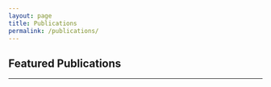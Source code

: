 ```yaml
---
layout: page
title: Publications
permalink: /publications/
---
```






<div class="row">
    <div class="col-3"></div>
    <div class="col-6">
        <h2>Featured Publications</h2>
    </div>
    <div class="col-3"></div>
    
</div>

<hr>

<div class="container">
    <!-- SAMPLE STRUCTURE OF A CITATION - for future reference -->
    <!-- <div class="row">
            <div class="col-2">
                <img class="img-thumbnail" src="the_magazine_blue_print.jpg" alt="citation_figure">
            </div>
        
            <div class="col-10">
                <span class="lead"><a href="">Test publication to be used for highlighted publications.</a></span>
                <br>
                <span class="lead">LastName F, LastName F, LastName F, LastName F, LastName F, LastName F, LastName F, LastName F, LastName F, LastName F.</span>
                <h6>Sci Rep. YYYY MMM DD;0(0):0000. doi: 00.0000/s00000-000-00000-0.</h6>
                <span class="text-muted">PMID: 00000000 <a href="">Free Article</a></span>
                <br>
                <a href="">Similar articles</a>
            </div>
    </div> -->
    <div class="row">
            <div class="col-md-3">
              <div class="thumbnail">
                <a href="https://pubs.rsna.org/doi/10.1148/ryai.2020200079">
                  <img src="../images/publications/Automated_Assessment_and_Tracking_of_COVID-19_Pulmonary_Disease_Severity_on_Chest_Radiographs_using_Convolutional_Siamese_Neural_Networks.png" alt="Lights" class="img-thumbnail">
                  <div class="caption">
                    <p>Automated Assessment and Tracking of COVID-19 Pulmonary Disease Severity on Chest Radiographs using Convolutional Siamese Neural Networks.</p>
                  </div>
                </a>
              </div>
            </div>
            <div class="col-md-3">
              <div class="thumbnail">
                <a href="https://www.ncbi.nlm.nih.gov/pubmed/31190077">
                  <img src="../images/publications/automatic_assessment_of_glioma_burden.png" alt="Lights" class="img-thumbnail">
                  <div class="caption">
                    <p>Automatic assessment of glioma burden: A deep learning algorithm for fully automated volumetric and bi-dimensional measurement.</p>
                  </div>
                </a>
              </div>
            </div>
            <div class="col-md-3">
              <div class="thumbnail">
                <a href="https://www.ncbi.nlm.nih.gov/pubmed/29801159">
                  <img src="../images/publications/auto_diagnosis_of_plus_disease_in_retinopathy_of_prematurity.png" alt="Nature"  class="img-thumbnail">
                  <div class="caption">
                    <p>Automated Diagnosis of Plus Disease in Retinopathy of Prematurity Using Deep Convolutional Neural Networks.</p>
                  </div>
                </a>
              </div>
            </div>
            <div class="col-md-3">
              <div class="thumbnail">
                <a href="https://www.ncbi.nlm.nih.gov/pubmed/29617797">
                  <img src="../images/publications/distributed_deep_learning_networks_among_institutions_for_medical_imaging.png" alt="Fjords"  class="img-thumbnail">
                  <div class="caption">
                    <p>Distributed deep learning networks among institutions for medical imaging.</p>
                  </div>
                </a>
              </div>
            </div>
    </div>
</div>

<hr>

<div class="row">
    <div class="col-3"></div>
    <div class="col-6">
            <h2>Lab Publications on <a style='text-decoration: underline' href="https://www.ncbi.nlm.nih.gov/pubmed/?term=(Kalpathy+Cramer%5BAuthor%5D)+OR+(Kalpathy+Cramer+J%5BAuthor%5D)+OR+(Kalpathy+Cramer%2C+Jayashree%5BAuthor%5D)+OR+(Jayashree%2C+Kalpathy+Cramer%5BAuthor%5D)+OR+(Gerstner%2C+Elizabeth%5BAuthor%5D)+OR+(Gerstner+ER%5BAuthor%5D)+OR+(Gerstner%2C+Elizabeth+R%5BAuthor%5D)+AND+(MGH+OR+Massachussetts+General+Hospital+OR+Martinos+Center)+NOT+(Publisher+Correction)">PubMed</a></h2>
            

    </div>
    <div class="col-3"></div>    
</div>

<div id="root"></div>


<script>

    // Create a request variable for the ids of each citation and assign a new XMLHttpRequest object to it.
    // Open a new connection, using the GET request on the URL endpoint
    // NOTE: async is set to false...this is to guarantee I have the response after the line request.send() and so I can use the data
    // NOTE: apparently this is ultimately slower in the end and not the best coding practice, but I think here it is fine :)
    // See this page for more info on how it could be bad https://developer.mozilla.org/en-US/docs/Web/API/XMLHttpRequest/Synchronous_and_Asynchronous_Requests
    var id_request = new XMLHttpRequest()
    var id_query = 'esearch.fcgi?db=pubmed&term=(Kalpathy+Cramer%5BAuthor%5D)+OR+(Kalpathy+Cramer+J%5BAuthor%5D)+OR+(Kalpathy+Cramer%2C+Jayashree%5BAuthor%5D)+OR+(Jayashree%2C+Kalpathy+Cramer%5BAuthor%5D)+OR+(Gerstner%2C+Elizabeth%5BAuthor%5D)+OR+(Gerstner+ER%5BAuthor%5D)+OR+(Gerstner%2C+Elizabeth+R%5BAuthor%5D)+AND+(MGH+OR+Massachussetts+General+Hospital+OR+Martinos+Center)+NOT+(Publisher+Correction)&retmode=json'
    id_request.open(method='GET', url='https://eutils.ncbi.nlm.nih.gov/entrez/eutils/'+id_query, async=false)        
    id_request.send()
    var ids = JSON.parse(id_request.responseText)['esearchresult']['idlist']
    console.log(ids)
    // Create HTML Citation //

    for(let i=0; i<ids.length; i++){

        var build_HTML_from_citation = function(id,index){
            // Request for an individual citation ID
            var citation_request = new XMLHttpRequest()
            var citation_query = 'esummary.fcgi?db=pubmed&id='+id+'&retmode=json'
            citation_request.open(method='GET', url='https://eutils.ncbi.nlm.nih.gov/entrez/eutils/'+citation_query, async=false)
            citation_request.send()
            citation = JSON.parse(citation_request.responseText)

            //Get root div to append to
            const app = document.getElementById('root')

            //Create a container for entry
            const container = document.createElement('div')
            container.setAttribute('class', 'container')

            //Create a row
            const row = document.createElement('div');row.setAttribute('class', 'row')

            //Create two columns
            // column 1 - to number the citation
            const col_number = document.createElement('div');col_number.setAttribute('class', 'col-1')
            const number = document.createElement('p')
            number.innerHTML = index+1+'.' //THIS NEEDS AUGMENTING

            // if (index === 11) {debugger}

            // column 2 - the citation itself
            const col_citation = document.createElement('div');col_citation.setAttribute('class', 'col-11')
            const title = document.createElement('span');title.setAttribute('class', 'lead')
            const title_link = document.createElement('a');title_link.setAttribute('href','https://www.ncbi.nlm.nih.gov/pubmed/'+citation['result']['uids'][0])
            // replace '&lt;i&gt;' and '&lt;/i&gt;' with <i> and </i>. That is what they should be but the API returns the codes instead.
            title_link.innerHTML = citation['result'][id]['title'].replace('&lt;i&gt;','<i>').replace('&lt;/i&gt;','</i>')

            const authors = document.createElement('span');authors.setAttribute('class', 'lead')
            authors.innerHTML = '';
            citation['result'][id]['authors'].forEach((element, index) => {
                author_count = citation['result'][id]['authors'].length
                authors.innerHTML += (index+1 === author_count) ? element['name']+'.' : element['name']+', ';
                
            })

            const publishing_details = document.createElement('h6')
            var vol_issue_pages = '' // We have to build this string out of condition based on whether that info was available
            if (citation['result'][id]['volume'] === '' && citation['result'][id]['pages'] === ''){
                vol_issue_pages = ''
            }else if (citation['result'][id]['issue'] === ''){
                vol_issue_pages = citation['result'][id]['volume']+':'+citation['result'][id]['pages']+'. '
            }else {
                vol_issue_pages = citation['result'][id]['volume']+
                              '('+citation['result'][id]['issue']+'):'+
                                  citation['result'][id]['pages']+'. '
            }

            publishing_details.innerHTML = citation['result'][id]['source']+'. '+
                                citation['result'][id]['pubdate']+
                                (vol_issue_pages === '' ? '. ':';')+vol_issue_pages+
                                citation['result'][id]['elocationid']+'.'




            const pmid = document.createElement('span');pmid.setAttribute('class', 'text-muted')
            pmid.innerHTML = 'PMID: '+citation['result']['uids'][0]+' '

            const pmid_link = document.createElement('a');pmid_link.setAttribute('href','https://www.ncbi.nlm.nih.gov/pubmed/'+citation['result']['uids'][0])
            pmid_link.innerHTML = 'Free Article'

            const similar_article_link = document.createElement('a');similar_article_link.setAttribute('href','https://www.ncbi.nlm.nih.gov/pubmed?linkname=pubmed_pubmed&from_uid='+citation['result']['uids'][0])
            similar_article_link.innerHTML = 'Similar Articles'

            // Build the tree structure in the right order (tabs are just for easy understanding)
            app.appendChild(container)
                container.appendChild(row)
                    row.appendChild(col_number)
                        col_number.appendChild(number)
                    row.appendChild(col_citation)    
                        col_citation.appendChild(title)
                            title.appendChild(title_link)
                        col_citation.appendChild(document.createElement('br'))
                        col_citation.appendChild(document.createElement('br'))
                        col_citation.appendChild(authors)
                        col_citation.appendChild(publishing_details)
                        col_citation.appendChild(pmid)
                            pmid.appendChild(pmid_link)
                        col_citation.appendChild(document.createElement('br'))
                        col_citation.appendChild(similar_article_link)
                        col_citation.appendChild(document.createElement('br'))
                        col_citation.appendChild(document.createElement('br'))
                        col_citation.appendChild(document.createElement('br'))
        } // end function definition for build_HTML_from_citation()

        // setTimeout(()=>{build_HTML_from_citation(ids[i], i)}, i*506.125)
        setTimeout(()=>{build_HTML_from_citation(ids[i], i)}, i*500)
        // Why not this???
        // setTimeout(build_HTML_from_citation(ids[i], i), i*3000)
        // I tried it and the build_HTML_from_citation() function was being called for each loop without a delay


    } // end for loop 



    
    
    
</script>






<!-- NEW - 06/21/2019 - this is the query used to search on PubMed for our papers--> 

<!-- (Kalpathy Cramer[Author]) OR (Kalpathy Cramer J[Author]) OR (Kalpathy Cramer, Jayashree[Author]) OR (Jayashree, Kalpathy Cramer[Author]) OR (Gerstner, Elizabeth[Author]) OR (Gerstner ER[Author]) OR (Gerstner, Elizabeth R[Author]) OR (Rosen, Bruce[Author]) OR (Rosen, B[Author]) OR (Rosen, BR[Author]) AND (MGH OR Massachussetts General Hospital OR Martinos Center) NOT (Publisher Correction)  -->

<!-- OLD -->

<!-- An updated list of publications and categorizations will be coming soon! 
<br/>
<br/>
In the meantime, please see this search generated from PubMed with some of our lab members' recent work. Note that the papers found in the PubMed search below may include publications from different people with the same name as one of our lab members, or work done outside of the context of the QTIM lab.
<br/>
<br/>

<iframe src="https://www.ncbi.nlm.nih.gov/pubmed?term=(((((((((((((((Kalpathy%20Cramer%5BAuthor%5D)%20OR%20Kalpathy%20Cramer%20J%5BAuthor%5D)%20OR%20Kalpathy%20Cramer%2C%20Jayashree%5BAuthor%5D)%20OR%20Jayashree%2C%20Kalpathy%20Cramer%5BAuthor%5D)%20OR%20Gerstner%2C%20Elizabeth%5BAuthor%5D)%20OR%20Gerstner%20ER%5BAuthor%5D)%20OR%20Gerstner%2C%20Elizabeth%20R%5BAuthor%5D)%20OR%20Brown%2C%20James%20M%5BAuthor%5D)%20OR%20Chang%2C%20Ken%5BAuthor%5D)%20OR%20Ly%2C%20Ina%5BAuthor%5D)%20OR%20Ly%2C%20K%20Ina%5BAuthor%5D)%20OR%20Beers%2C%20Andrew%5BAuthor%5D)%20OR%20Mamonov%2C%20Artem%5BAuthor%5D)%20OR%20Mamomov%2C%20Artem%5BAuthor%5D)%20OR%20Mamonov%2C%20Artem%20B%5BAuthor%5D)%20OR%20Mamonov%20AB%5BAuthor%5D" style="width: 100%; height: 600px" frameborder="0"></iframe> -->


<!--- (((((((((((((((Kalpathy Cramer[Author]) OR Kalpathy Cramer J[Author]) OR Kalpathy Cramer, Jayashree[Author]) OR Jayashree, Kalpathy Cramer[Author]) OR Gerstner, Elizabeth[Author]) OR Gerstner ER[Author]) OR Gerstner, Elizabeth R[Author]) OR Brown, James M[Author]) OR Chang, Ken[Author]) OR Ly, Ina[Author]) OR Ly, K Ina[Author]) OR Beers, Andrew[Author]) OR Mamonov, Artem[Author]) OR Mamomov, Artem[Author]) OR Mamonov, Artem B[Author]) OR Mamonov AB[Author] -->

